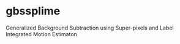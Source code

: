 # gbssplime
Generalized Background Subtraction using Super-pixels and Label Integrated Motion Estimaton
